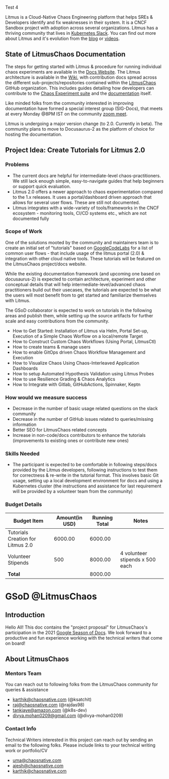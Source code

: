 Test 4

Litmus is a Cloud-Native Chaos Engineering platform that helps SREs & Developers identify and fix weaknesses in their system. It is a CNCF
Sandbox project with adoption across several organizations. Litmus has a thriving community that lives in [Kubernetes Slack](https://kubernetes.slack.com/?redir=%2Farchives%2FCNXNB0ZTN). You can find out more about Litmus and it's evolution from the [blog](https://dev.to/t/litmuschaos) or [videos](https://www.youtube.com/playlist?list=PLmM1fgu30seVGFyNIEyDgAq6KnzgW2p3m). 

## State of LitmusChaos Documentation 

The steps for getting started with Litmus & procedure for running individual chaos experiments are available in the [Docs Website](https://docs.litmuschaos.io). The Litmus architecture is available in the [Wiki](https://github.com/litmuschaos/litmus/wiki/Litmus-Architecture), with contribution docs
spread across the different sub-projects/repositories contained within the [LitmusChaos](https://github.com/litmuschaos) GitHub organization. This includes
guides detailing how developers can contribute to the [Chaos Experiment suite](https://github.com/litmuschaos/litmus-go/tree/master/contribute/developer-guide) and the [documentation](https://github.com/litmuschaos/litmus-docs/blob/master/CONTRIBUTING.md) itself. 

Like minded folks from the community interested in improving documentation have formed a special interest group (SIG-Docs), that meets at every Monday @8PM IST on the community [zoom meet](https://zoom.us/j/91358162694). 

Litmus is undergoing a major version change (to 2.0. Currently in beta). The community plans to move to Docusaurus-2 as the platform of choice for hosting the documentation. 

## Project Idea: Create Tutorials for Litmus 2.0 

### Problems

- The current docs are helpful for intermediate-level chaos-practitioners. We still lack enough simple, easy-to-navigate guides that help beginners 
or support quick evaluation. 
- Litmus 2.0 offers a newer approach to chaos experimentation compared to the 1.x releases. It uses a portal/dashboard driven approach that allows for 
several user flows. These are still not documented. 
- Litmus integrates with a wide-variety of tools/frameworks in the CNCF ecosystem - monitoring tools, CI/CD systems etc., which are not documented fully

### Scope of Work

One of the solutions mooted by the community and maintainers team is to create an initial set of "tutorials" based on [GoogleCodeLabs](https://github.com/googlecodelabs/tools) for a list of common user flows - that include usage of the litmus portal (2.0) & integration with other cloud native tools. These tutorials will be featured on the LitmusChaos project/docs website. 

While the existing documentation framework (and upcoming one based on docusaurus-2) is expected to contain architecture, experiment and other conceptual 
details that will help intermediate-level/advanced chaos practitioners build out their usecases, the tutorials are expected to be what the users will most 
benefit from to get started and familiarize themselves with Litmus. 

The GSoD collaborator is expected to work on tutorials in the following areas and publish them, while setting up the source artifacts for further scale 
and easy contributions from the community. 

- How to Get Started: Installation of Litmus via Helm, Portal Set-up, Execution of a Simple Chaos Worflow on a local/remote Target
- How to Construct Custom Chaos Workflows (Using Portal, LitmusCtl)
- How to create teams & manage users
- How to enable GitOps driven Chaos Workflow Management and Execution
- How to Visualize Chaos Using Chaos-Interleaved Application Dashboards
- How to setup Automated Hypothesis Validation using Litmus Probes
- How to use Resilience Grading & Chaos Analytics
- How to Integrate with Gitlab, GitHubActions, Spinnaker, Keptn

### How would we measure success

- Decrease in the number of basic usage related questions on the slack community
- Decrease in the number of GitHub issues related to queries/missing information
- Better SEO for LitmusChaos related concepts 
- Increase in non-code/docs contributors to enhance the tutorials (improvements to existing ones or contribute new ones)

### Skills Needed

- The participant is expected to be comfortable in following steps/docs provided by the Litmus developers, following instructions to test them 
for correctness & re-write in the tutorial format. This involves basic Git usage, setting up a local development environment for docs and using
a Kubernetes cluster (the instructions and assistance for last requirement will be provided by a volunteer team from the community)

### Budget Details

|Budget Item|Amount(in USD)|Running Total| Notes |
------------|------|-------------|-------|
|Tutorials Creation for Litmus 2.0| 6000.00 | 6000.00 |  |
|Volunteer Stipends | 500 | 8000.00 | 4 volunteer stipends x 500 each |
|**Total** | | 8000.00 | | 


# GSoD @LitmusChaos

## Introduction

Hello All! This doc contains the "project proposal" for LitmusChaos's participation in the 2021 [Google Season of Docs](https://developers.google.com/season-of-docs). We look forward to a productive and fun experience working with the technical writers that come on board! 

## About LitmusChaos

### Mentors Team 

You can reach out to following folks from the LitmusChaos community for queries &  assistance

- karthik@chaosnative.com (@ksatchit)
- raj@chaosnative.com (@rajdas98)
- tankjaye@amazon.com (@k8s-dev)
- divya.mohan0209@gmail.com (@divya-mohan0209)

### Contact Info

Technical Writers interested in this project can reach out by sending an email to the following folks. Please include links to your technical writing
work or portfolio/CV

- uma@chaosnative.com
- ajesh@chaosnative.com
- karthik@chaosnative.com

